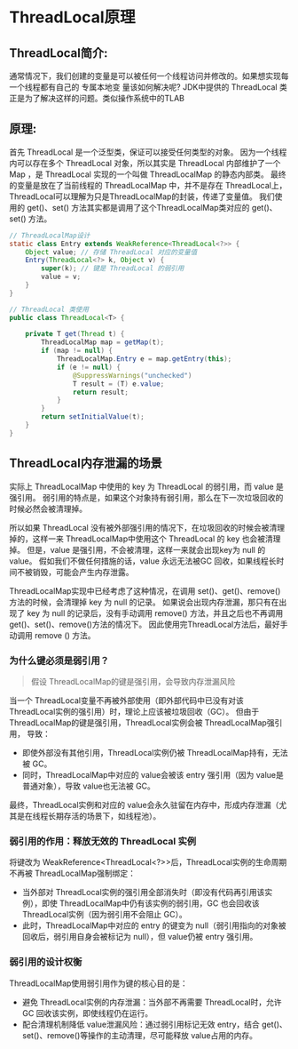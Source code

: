 # ThreadLocal原理

## ThreadLocal简介:
通常情况下，我们创建的变量是可以被任何一个线程访问并修改的。如果想实现每一个线程都有自己的 专属本地变 量该如何解决呢? 
JDK中提供的 ThreadLocal 类正是为了解决这样的问题。类似操作系统中的TLAB

## 原理:
首先 ThreadLocal 是一个泛型类，保证可以接受任何类型的对象。
因为一个线程内可以存在多个 ThreadLocal 对象，所以其实是 ThreadLocal 内部维护了一个 Map ，是 ThreadLocal 实现的一个叫做 ThreadLocalMap 的静态内部类。
最终的变量是放在了当前线程的 ThreadLocalMap 中，并不是存在 ThreadLocal上，ThreadLocal可以理解为只是ThreadLocalMap的封装，传递了变量值。
我们使用的 get()、set() 方法其实都是调用了这个ThreadLocalMap类对应的 get()、set() 方法。

```java
// ThreadLocalMap设计
static class Entry extends WeakReference<ThreadLocal<?>> {
    Object value; // 存储 ThreadLocal 对应的变量值
    Entry(ThreadLocal<?> k, Object v) {
        super(k); // 键是 ThreadLocal 的弱引用
        value = v;
    }
}

// ThreadLocal 类使用
public class ThreadLocal<T> {
    
    private T get(Thread t) {
        ThreadLocalMap map = getMap(t);
        if (map != null) {
            ThreadLocalMap.Entry e = map.getEntry(this);
            if (e != null) {
                @SuppressWarnings("unchecked")
                T result = (T) e.value;
                return result;
            }
        }
        return setInitialValue(t);
    }
}
```

## ThreadLocal内存泄漏的场景
实际上 ThreadLocalMap 中使用的 key 为 ThreadLocal 的弱引用，而 value 是强引用。
弱引用的特点是，如果这个对象持有弱引用，那么在下一次垃圾回收的时候必然会被清理掉。

所以如果 ThreadLocal 没有被外部强引用的情况下，在垃圾回收的时候会被清理掉的，这样一来 ThreadLocalMap中使用这个 ThreadLocal 的 key 也会被清理掉。
但是，value 是强引用，不会被清理，这样一来就会出现key为 null 的value。
假如我们不做任何措施的话，value 永远无法被GC 回收，如果线程长时间不被销毁，可能会产生内存泄露。

ThreadLocalMap实现中已经考虑了这种情况，在调用 set()、get()、remove() 方法的时候，会清理掉 key 为 null 的记录。
如果说会出现内存泄漏，那只有在出现了 key 为 null 的记录后，没有手动调用 remove() 方法，并且之后也不再调用 get()、set()、remove()方法的情况下。
因此使用完ThreadLocal方法后，最好手动调用 remove () 方法。

### 为什么键必须是弱引用？
> 假设 ThreadLocalMap的键是强引用，会导致内存泄漏风险

当一个 ThreadLocal变量不再被外部使用（即外部代码中已没有对该 ThreadLocal实例的强引用）时，理论上应该被垃圾回收（GC）。
但由于 ThreadLocalMap的键是强引用，ThreadLocal实例会被 ThreadLocalMap强引用， 导致：

* 即使外部没有其他引用，ThreadLocal实例仍被 ThreadLocalMap持有，无法被 GC。
* 同时，ThreadLocalMap中对应的 value会被该 entry 强引用（因为 value是普通对象），导致 value也无法被 GC。

最终，ThreadLocal实例和对应的 value会永久驻留在内存中，形成内存泄漏（尤其是在线程长期存活的场景下，如线程池）。

### 弱引用的作用：释放无效的 ThreadLocal 实例
将键改为 WeakReference<ThreadLocal<?>>后，ThreadLocal实例的生命周期不再被 ThreadLocalMap强制绑定：

* 当外部对 ThreadLocal实例的强引用全部消失时（即没有代码再引用该实例），即使 ThreadLocalMap中仍有该实例的弱引用，GC 也会回收该 ThreadLocal实例（因为弱引用不会阻止 GC）。
* 此时，ThreadLocalMap中对应的 entry 的键变为 null（弱引用指向的对象被回收后，弱引用自身会被标记为 null），但 value仍被 entry 强引用。

### 弱引用的设计权衡
ThreadLocalMap使用弱引用作为键的核心目的是：

* 避免 ThreadLocal实例的内存泄漏：当外部不再需要 ThreadLocal时，允许 GC 回收该实例，即使线程仍在运行。
* 配合清理机制降低 value泄漏风险：通过弱引用标记无效 entry，结合 get()、set()、remove()等操作的主动清理，尽可能释放 value占用的内存。
